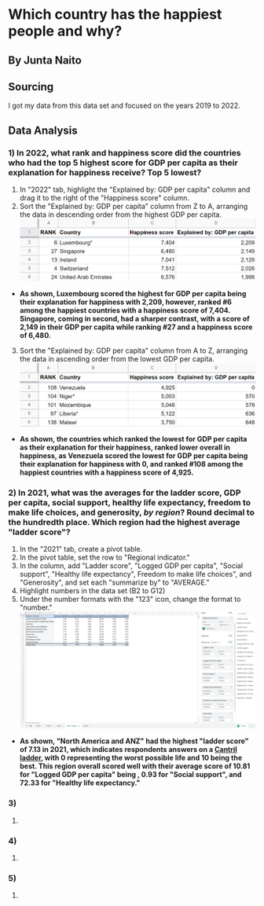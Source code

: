 # Which country has the happiest people and why?
## By Junta Naito
## Sourcing
I got my data from this data set and focused on the years 2019 to 2022.
## Data Analysis
### 1) In 2022, what rank and happiness score did the countries who had the top 5 highest score for GDP per capita as their explanation for happiness receive? Top 5 lowest? 
1. In "2022" tab, highlight the "Explained by: GDP per capita" column and drag it to the right of the "Happiness score" column.
2. Sort the "Explained by: GDP per capita" column from Z to A, arranging the data in descending order from the highest GDP per capita. 
!['Highest GDP','Highest GDP'](/1a.png)
* **As shown, Luxembourg scored the highest for GDP per capita being their explanation for happiness with 2,209, however, ranked #6 among the happiest countries with a happiness score of 7,404. Singapore, coming in second, had a sharper contrast, with a score of 2,149 in their GDP per capita while ranking #27 and a happiness score of 6,480.** 
3. Sort the "Explained by: GDP per capita" column from A to Z, arranging the data in ascending order from the lowest GDP per capita. 
!['Lowest GDP','Lowest GDP'](/1b.png)
* **As shown, the countries which ranked the lowest for GDP per capita as their explanation for their happiness, ranked lower overall in happiness, as Venezuela scored the lowest for GDP per capita being their explanation for happiness with 0, and ranked #108 among the happiest countries with a happiness score of 4,925.**
### 2) In 2021, what was the averages for the ladder score, GDP per capita, social support, healthy life expectancy, freedom to make life choices, and generosity, *by region*? Round decimal to the hundredth place. Which region had the highest average "ladder score"?
1. In the "2021" tab, create a pivot table.
2. In the pivot table, set the row to "Regional indicator."
3. In the column, add "Ladder score", "Logged GDP per capita", "Social support", "Healthy life expectancy", Freedom to make life choices", and "Generosity", and set each "summarize by" to "AVERAGE."
4. Highlight numbers in the data set (B2 to G12) 
5. Under the number formats with the "123" icon, change the format to "number."
!['2021 Regional Averages','2021 Regional Averages'](/2.png)
* **As shown, "North America and ANZ" had the highest "ladder score" of 7.13 in 2021, which indicates respondents answers on a [Cantril ladder](https://worldhappiness.report/faq/), with 0 representing the worst possible life and 10 being the best. This region overall scored well with their average score of 10.81 for "Logged GDP per capita" being , 0.93 for "Social support", and 72.33 for "Healthy life expectancy."** 
### 3)
1.

### 4)
1.

### 5)
1.
